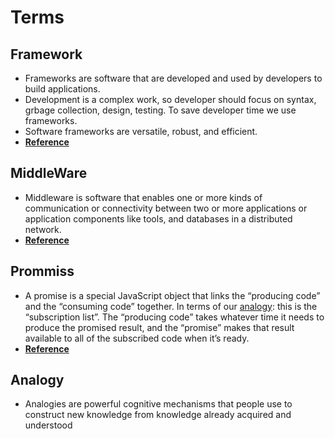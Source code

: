 # Terms

## Framework
- Frameworks are software that are developed and used by developers to build applications.
- Development is a complex work, so developer should focus on syntax, grbage collection, design, testing. To save developer time we use frameworks.
- Software frameworks are versatile, robust, and efficient.
- **[Reference](https://hackr.io/blog/what-is-frameworks)**

## MiddleWare
- Middleware is software that enables one or more kinds of communication or connectivity between two or more applications or application components like tools, and databases in a distributed network.
- **[Reference](https://www.talend.com/resources/what-is-middleware/)**

## Prommiss
 - A promise is a special JavaScript object that links the “producing code” and the “consuming code” together. In terms of our [analogy](https://github.com/ShyamGit01/CodeBooks/blob/main/Node/Terms.md#Analogy): this is the “subscription list”. The “producing code” takes whatever time it needs to produce the promised result, and the “promise” makes that result available to all of the subscribed code when it’s ready.
 - **[Reference](https://javascript.info/promise-basics)**

## Analogy
- Analogies are powerful cognitive mechanisms that people use to construct new knowledge from knowledge already acquired and understood


